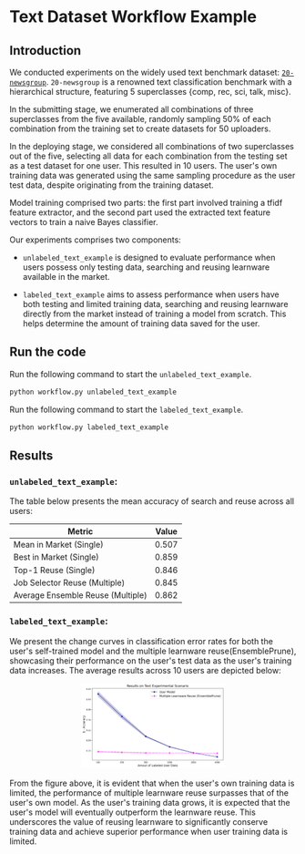# Text Dataset Workflow Example

## Introduction

We conducted experiments on the widely used text benchmark dataset: [``20-newsgroup``](http://qwone.com/~jason/20Newsgroups/).
``20-newsgroup`` is a renowned text classification benchmark with a hierarchical structure, featuring 5 superclasses {comp, rec, sci, talk, misc}.

In the submitting stage, we enumerated all combinations of three superclasses from the five available, randomly sampling 50% of each combination from the training set to create datasets for 50 uploaders.

In the deploying stage, we considered all combinations of two superclasses out of the five, selecting all data for each combination from the testing set as a test dataset for one user. This resulted in 10 users.
The user's own training data was generated using the same sampling procedure as the user test data, despite originating from the training dataset.

Model training comprised two parts: the first part involved training a tfidf feature extractor, and the second part used the extracted text feature vectors to train a naive Bayes classifier.

Our experiments comprises two components:

* ``unlabeled_text_example`` is designed to evaluate performance when users possess only testing data, searching and reusing learnware available in the market.

* ``labeled_text_example`` aims to assess performance when users have both testing and limited training data, searching and reusing learnware directly from the market instead of training a model from scratch. This helps determine the amount of training data saved for the user.


## Run the code

Run the following command to start the ``unlabeled_text_example``.

```bash
python workflow.py unlabeled_text_example
```

Run the following command to start the ``labeled_text_example``.

```bash
python workflow.py labeled_text_example
```

## Results

### ``unlabeled_text_example``:

The table below presents the mean accuracy of search and reuse across all users:

| Metric                               | Value               |
|--------------------------------------|---------------------|
| Mean in Market (Single)              | 0.507               |
| Best in Market (Single)              | 0.859               |
| Top-1 Reuse (Single)                 | 0.846               |
| Job Selector Reuse (Multiple)        | 0.845               |
| Average Ensemble Reuse (Multiple)    | 0.862               |

### ``labeled_text_example``:

We present the change curves in classification error rates for both the user's self-trained model and the multiple learnware reuse(EnsemblePrune), showcasing their performance on the user's test data as the user's training data increases. The average results across 10 users are depicted below:

<div align=center>
  <img src="../../docs/_static/img/text_labeled.svg" alt="Results on Text Experimental Scenario" style="width:50%;" />
</div>

From the figure above, it is evident that when the user's own training data is limited, the performance of multiple learnware reuse surpasses that of the user's own model. As the user's training data grows, it is expected that the user's model will eventually outperform the learnware reuse. This underscores the value of reusing learnware to significantly conserve training data and achieve superior performance when user training data is limited.
